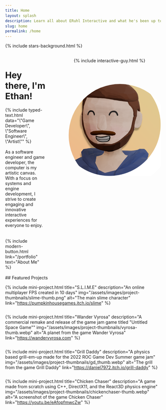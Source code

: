 ```yaml
---
title: Home
layout: splash
description: Learn all about ERuhl Interactive and what he's been up to! 
slug: home
permalink: /home
---
```


<style>
    #column-right
    {
       text-align:center; 
       margin-left:40px;
    }
    #mini-projects
    {
        display: flex; 
        align-content: space-around;
        justify-content: space-between;
        flex-wrap: wrap;
    }
    #portrait
    { margin-top: 10%;}

 @media screen and (max-width: 900px) 
 {
    #header-intro
    {
        flex-direction: column;
    }
    #column-right
    {
        margin-left:0px;
        margin-top:50px;
    }
 }
 @media screen and (max-width: 600px)
 {

    #mini-projects
    {
        flex-direction: column;
    }
 }
</style>

{% include stars-background.html %}

<br>
<div style="display:flex" id="header-intro">
    <div id="column-left" style="flex-basis: 50%; flex-grow:5;">
<h1>Hey there, I'm <strong>Ethan</strong>!</h1>
{% include typed-text.html
    data="\"Game Developer\", \"Software Engineer\", \"Artist\""
%}
<br>
<br>
As a software engineer and game developer, the computer is my artistic canvas. With a focus on systems and engine development, I strive to create engaging and innovative interactive experiences for everyone to enjoy.
<br>
<br>
<br>
{% include modern-button.html link="/portfolio" text="About Me" %}
</div>
<div id="column-right">
    {% include interactive-guy.html %}
    <img src="/assets/images/portrait.png" id="portrait" style="width:400px;  clip-path:circle(50% at 200px 200px);" alt="E-Ruhl Interactive's Avatar">
</div>

</div>
<br>
## Featured Projects

<div id="mini-projects" style="">

{% include mini-project.html
    title="S.L.I.M.E"
    description="An online multiplayer FPS created in 10 days"
    img="/assets/images/project-thumbnails/slime-thumb.png"
    alt="The main slime character"
    link="https://pumpkinhousegames.itch.io/slime"
%}

{% include mini-project.html
    title="Wander Vyrosa"
    description="A commercial remake and release of the game jam game titled \"Untitled Space Game\""
    img="/assets/images/project-thumbnails/vyrosa-thumb.webp"
    alt="A planet from the game Wander Vyrosa"
    link="https://wandervyrosa.com"
%}

{% include mini-project.html
    title="Grill Daddy" description="A physics based grill-em-up made for the 2022 ROC Game Dev Summer game jam"
    img="/assets/images/project-thumbnails/gd_thumb.webp"
    alt="The grill from the game Grill Daddy"
    link="https://daniel7972.itch.io/grill-daddy"
%}

{% include mini-project.html
    title="Chicken Chaser"
    description="A game made from scratch using C++, DirectX11, and the React3D physics engine"
    img="/assets/images/project-thumbnails/chickenchaser-thumb.webp"
    alt="A screenshot of the game Chicken Chaser"
    link="https://youtu.be/eAfopfmwcZw"
%}
</div>
